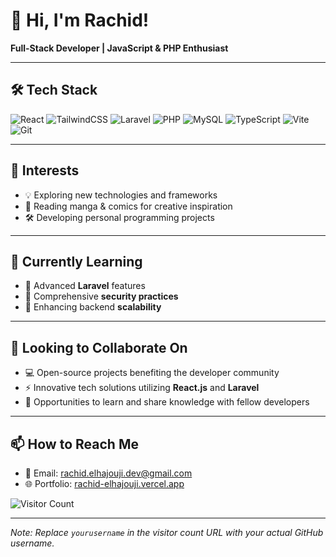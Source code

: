 # 👋 Hi, I'm Rachid!

**Full-Stack Developer | JavaScript & PHP Enthusiast**


---

## 🛠️ Tech Stack

![React](https://skillicons.dev/icons?i=react)
![TailwindCSS](https://skillicons.dev/icons?i=tailwind)
![Laravel](https://skillicons.dev/icons?i=laravel)
![PHP](https://skillicons.dev/icons?i=php)
![MySQL](https://skillicons.dev/icons?i=mysql)
![TypeScript](https://skillicons.dev/icons?i=typescript)
![Vite](https://skillicons.dev/icons?i=vite)
![Git](https://skillicons.dev/icons?i=git)

---

## 👀 Interests

- 💡 Exploring new technologies and frameworks
- 📖 Reading manga & comics for creative inspiration
- 🛠️ Developing personal programming projects

---

## 🌱 Currently Learning

- 🔹 Advanced **Laravel** features
- 🔹 Comprehensive **security practices**
- 🔹 Enhancing backend **scalability**

---

## 💞️ Looking to Collaborate On

- 💻 Open-source projects benefiting the developer community
- ⚡ Innovative tech solutions utilizing **React.js** and **Laravel**
- 🤝 Opportunities to learn and share knowledge with fellow developers

---

## 📫 How to Reach Me

- 📧 Email: [rachid.elhajouji.dev@gmail.com](mailto:rachid.elhajouji.dev@gmail.com)
- 🌐 Portfolio: [rachid-elhajouji.vercel.app](https://rachid-elhajouji.vercel.app)

![Visitor Count](https://komarev.com/ghpvc/?username=yourusername&style=flat-square)

---

*Note: Replace `yourusername` in the visitor count URL with your actual GitHub username.*
